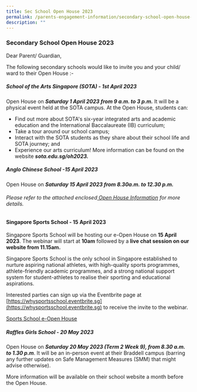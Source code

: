 ```yaml
---
title: Sec School Open House 2023
permalink: /parents-engagement-information/secondary-school-open-house-2023/
description: ""
---
```


### Secondary School Open House 2023

Dear Parent/ Guardian,

The following secondary schools would like to invite you and your child/ ward to their Open House :-

##### **School of the Arts Singapore (SOTA) - 1st April 2023**
Open House on ***Saturday 1 April 2023 from 9 a.m. to 3  p.m.***
It will be a physical event held at the SOTA campus. At the Open House, students can:
* Find out more about SOTA's six-year integrated arts and academic education and the International Baccalaureate (IB) curriculum;
* Take a tour around our school campus;
* Interact with the SOTA students as they share about their school life and SOTA journey; and
* Experience our arts curriculum!
More information can be found on the website ***sota.edu.sg/oh2023.***

##### **Anglo Chinese School -15 April 2023**
Open House on ***Saturday 15 April 2023 from  8.30a.m. to 12.30  p.m.***
 ###### Please refer to the attached enclosed[ Open House Information](/files/ACS(I)%202023%20Open%20House%20Invitation.pdf) for more details.
 
 #### **Singapore Sports School - 15 April 2023**
 
Singapore Sports School will be hosting our e-Open House on **15 April 2023**. The webinar will start at **10am** followed by a **live chat session on our website from 11.15am.**     

Singapore Sports School is the only school in Singapore established to nurture aspiring national athletes, with high-quality sports programmes, athlete-friendly academic programmes, and a strong national support system for student-athletes to realise their sporting and educational aspirations. 

Interested parties can sign up via the Eventbrite page at [https://whysportsschool.eventbrite.sg](https://whysportsschool.eventbrite.sg) to receive the invite to the webinar.

[Sports School e-Open House](/files/Sports%20School%20e-Open%20House.pdf)

##### **Raffles Girls School - 20 May 2023** 
Open House on ***Saturday 20 May 2023 (Term 2 Week 9), from 8.30 a.m. to 1.30 p.m***. 
It will be an in-person event at their Braddell campus (barring any further updates on Safe Management Measures (SMM) that might advise otherwise). 

More information will be available on their school website a month before the Open House.